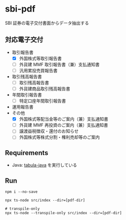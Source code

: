 # sbi-pdf

SBI 証券の電子交付書面からデータ抽出する

## 対応電子交付

- 取引報告書
  - [x] 外国株式等取引報告書
  - [ ] 外貨建 MMF 取引報告書（兼）支払通知書
  - [ ] 汎用累投売買報告書
- 取引残高報告書
  - [ ] 取引残高報告書
  - [ ] 外貨建商品取引残高報告書
- 年間取引報告書
  - [ ] 特定口座年間取引報告書
- 運用報告書
- その他
  - [x] 外国株式等配当金等のご案内（兼）支払通知書
  - [ ] 外貨建 MMF 再投資のご案内（兼）支払通知書
  - [ ] 譲渡益税徴収・還付のお知らせ
  - [ ] 外国株式等株式分割・権利売却等のご案内

## Requirements

- Java: [tabula-java](https://github.com/tabulapdf/tabula-java) を実行している

## Run

```
npm i --no-save

npx ts-node src/index --dir=[pdf-dir]

# transpile-only
npx ts-node --transpile-only src/index --dir=[pdf-dir]
```
